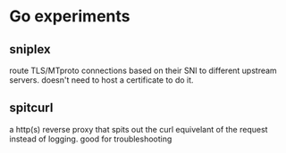 # Go experiments

## sniplex

route TLS/MTproto connections based on their SNI to different upstream servers. doesn't need to host a certificate to do it. 

## spitcurl

a http(s) reverse proxy that spits out the curl equivelant of the request instead of logging. good for troubleshooting
